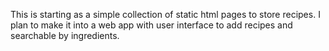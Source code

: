 This is starting as a simple collection of static html pages to store recipes. I plan to make it into a web app with user interface to add recipes and searchable by ingredients.
